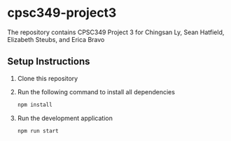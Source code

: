 # cpsc349-project3

The repository contains CPSC349 Project 3 for Chingsan Ly, Sean Hatfield, Elizabeth Steubs, and Erica Bravo

## Setup Instructions

1. Clone this repository
2. Run the following command to install all dependencies

    ```bash
    npm install
    ```

3. Run the development application

    ```bash
    npm run start
    ```